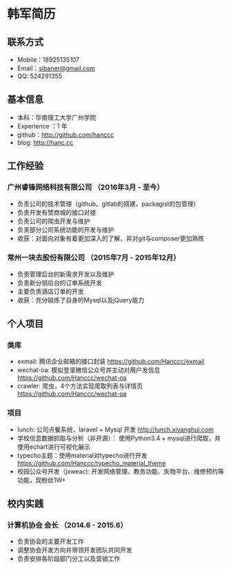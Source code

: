 # 韩军简历

## 联系方式
* Mobile：18925135107
* Email：sibaner@gmail.com
* QQ: 524291355

## 基本信息

* 本科：华南理工大学广州学院
* Experience ：1 年
* github：<http://github.com/hanccc>
* blog: <http://hanc.cc>

## 工作经验

### 广州睿锋网络科技有限公司 （2016年3月 - 至今）
* 负责公司的技术管理（github、gitlab的搭建、packagist的包管理）
* 负责开发有赞商城的接口对接
* 负责公司的爬虫开发与维护
* 负责部分公司系统功能的开发与维护
* 收获：对面向对象有着更加深入的了解，并对git与composer更加熟练

### 常州一块去股份有限公司 （2015年7月 - 2015年12月）
* 负责管理后台的新需求开发以及维护
* 负责新分销后台的订单系统开发
* 主要负责酒店订单的开发
* 收获：充分锻炼了自身的Mysql以及jQuery能力

## 个人项目

### 类库
* exmail: 腾讯企业邮箱的接口封装 <https://github.com/Hanccc/exmail>
* wechat-oa: 模拟登录微信公众号并主动对用户发信息 <https://github.com/Hanccc/wechat-oa>
* crawler: 爬虫，4个方法实现爬取列表与详情页 <https://github.com/Hanccc/wechat-oa>

### 项目
* lunch: 公司点餐系统，laravel + Mysql 开发 <http://lunch.xiyanghui.com>
* 学校信息数据抓取与分析（非开源）： 使用Python3.4 + mysql进行爬取，并使用echart进行可视化展示
* typecho主题：使用material对typecho进行开发 <https://github.com/Hanccc/typecho_material_theme>
* 校园公众号开发（jxweac): 开发网络管理、教务功能、失物平台、维修预约等功能，现粉丝1W+

## 校内实践

### 计算机协会 会长 （2014.6 - 2015.6）
* 负责协会的主要开发工作
* 调整协会开发方向并带领开发团队共同开发
* 负责安排各阶段部门分工以及营销工作


